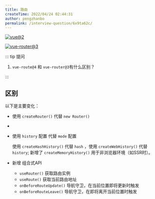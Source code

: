 ```yaml
---
title: 路由
createTime: 2022/04/24 02:44:31
author: pengzhanbo
permalink: /interview-question/6x9ta62c/
---
```


[![vue@2](https://img.shields.io/badge/vue-%403-brightgreen)](https://cn.vuejs.org/)

[![vue-router@3](https://img.shields.io/badge/vue--router-%404-brightgreen)](https://v3.router.vuejs.org/zh/)

::: tip 提问

1. `vue-route@4` 和 `vue-router@3`有什么区别？

:::

## 区别

以下是主要变化：

- 使用 `createRouter()` 代替 `new Router()`
-
- 使用 `history` 配置 代替 `mode` 配置

  使用 `createHashHistory()` 代替 `hash` ，使用 `createWebHistory()` 代替 `history`;
  新增了 `createMemoryHistory()` 用于非浏览器环境（如SSR时）。

- 新增 组合式API

  - `useRouter()` 获取路由实例
  - `useRoute()` 获取当前路由地址
  - `onBeforeRouteUpdate()` 导航守卫，在当前位置即将更新时触发
  - `onBeforeRouteLeave()` 导航守卫，在即将离开当前位置时触发
